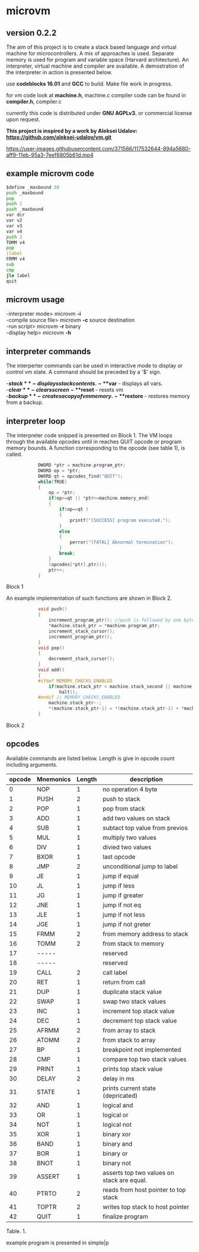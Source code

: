 # microvm
## version 0.2.2
The aim of this project is to create a stack based language and virtual machine for microcontrollers. A mix of approaches is used. 
Separate memory is used for program and variable space (Harvard architecture). An interpreter, virtual machine and compiler are available. A demostration of the interpreter in action is presented below.

use **codeblocks 16.01**  and **GCC** to build.  Make file work in progress.

for vm code look at **machine.h**, machine.c
compiler code can be found in **compiler.h**, compiler.c

currently this code is distributed under **GNU AGPLv3.** or commercial license upon request.

**This project is inspired by a work by Aleksei Udalov: https://github.com/aleksei-udalov/vm.git**


https://user-images.githubusercontent.com/371566/117532644-894a5680-aff9-11eb-95a3-7eef6805b61d.mp4

## example microvm code
```asm
$define _maxbound 30
push _maxbound
pop
push 1
push _maxbound
var dcr
var v2
var v3
var v4
push 2
TOMM v4
pop
:label
FRMM v4
sub
cmp
jle label
quit

```
## microvm usage

-interpreter mode>    microvm **-i**              
-compile source file> microvm **-c** source destination             
-run script>          microvm **-r**  binary              
-display help>        microvm **-h**                        
            
## interpreter commands
The interperter commands can be used in interactive mode to display or control vm state. A command should be preceded by a '$' sign.

-**$stack**      - displays stack contents.     
-**$var**        - displays all vars.           
-**$clear**      - clears screen    
-**$reset**      - resets vm        
-**$backup**     - creates a copy of vm memory.                         
-**$restore**       - restores memory from a backup.           


## interpreter loop
The interpreter code snipped is presented on Block 1. The VM loops through the available opcodes until in reaches QUIT opcode or program memory bounds. A function corresponding to the opcode (see table 1), is called.
```C
            DWORD *ptr = machine.program_ptr;
            DWORD op = *ptr;
            DWORD qt = opcodes_find("QUIT");
            while(TRUE)
            {
                op = *ptr;         
                if(op>=qt || *ptr>=machine.memory_end)
                {
                    if(op==qt )
                    {
                        printf("[SUCCESS] program executed.");
                    }
                    else
                    {
                        perror("[FATAL] Abnormal termination");
                    }
                    break;
                }
                (opcodes[*ptr].ptr)();
                ptr++;
            }
```
Block 1

An example implementation of such functions are shown in Block 2.
```C
            void push() 
            {
                increment_program_ptr(); //push is followed by one byte, so increment to skip argument
                *machine.stack_ptr = *machine.program_ptr;
                increment_stack_cursor();
                increment_program_ptr();
            }
            void pop()
            {
                decrement_stack_cursor();
            }
            void add() 
            {
            #ifdef MEMORY_CHECKS_ENABLED
                if(machine.stack_ptr < machine.stack_second || machine.stack_ptr >= machine.stack_end)
                    halt();
            #endif // MEMORY_CHECKS_ENABLED
                machine.stack_ptr--;
                *(machine.stack_ptr-1) = *(machine.stack_ptr-1) + *machine.stack_ptr;
            }
```
Block 2

## opcodes

Available commands are listed below. Length is give in opcode count including arguments.

|   opcode |  Mnemonics |Length|                           description                              |
|----------|------------|------|--------------------------------------------------------------------|
|     0  |  NOP      |   1     | no operation 4 byte <BR>								            |
|     1  |  PUSH     |   2     | push to stack  <BR>                                                |
|     2  |  POP      |   1     | pop from stack                                                     |
|     3  |  ADD      |   1     | add two values on stack                                            |
|     4  |  SUB      |   1     | subtact top value from previos                                     |
|     5  |  MUL      |   1     | multiply two values|                                               |
|     6  |  DIV      |   1     | divied two values|                                                 |
|     7  |  BXOR     |   1     | last opcode                                                        |
|     8  |  JMP      |   2     | unconditional jump to label                                        |
|     9  |  JE       |   1     | jump if equal                                                      |
|     10 |  JL       |   1     | jump if less                                                       |
|     11 |  JG       |   1     | jump if greater                                                    |
|     12 |  JNE      |   1     | jump if not eq                                                     |
|     13 |  JLE      |   1     | jump if not less                                                   |
|     14 |  JGE      |   1     | jump if not greter                                                 |
|     15 |  FRMM     |   2     | from memory address to stack                                       |
|     16 |  TOMM     |   2     | from stack to memory                                               |
|     17 |  -----    |         | reserved                                                           |
|     18 |  -----    |         | reserved                                                           |
|     19 |  CALL     |   2     | call label                                                         |
|     20 |  RET      |   1     | return from call                                                   |
|     21 |  DUP      |   1     | duplicate stack value                                              |
|     22 |  SWAP     |   1     | swap two stack values                                              |
|     23 |  INC      |   1     | increment top stack value                                          |
|     24 |  DEC      |   1     | decrement top stack value                                          |
|     25 |  AFRMM    |   2     | from array to stack                                                |
|     26 |  ATOMM    |   2     | from stack to array                                                |
|     27 |  BP       |   1     | breakpoint not implemented                                         |
|     28 |  CMP      |   1     | compare top two stack values| place result in flag_gr and flag_eq  |
|     29 |  PRINT    |   1     | prints top stack value                                             |
|     30 |  DELAY    |   2     | delay in ms                                                        |
|     31 |  STATE    |   1     | prints current state (depricated)                                  |
|     32 |  AND      |   1     | logical and                                                        |
|     33 |  OR       |   1     | logical or                                                         |
|     34 |  NOT      |   1     | logical not                                                        |
|     35 |  XOR      |   1     | binary xor                                                         |
|     36 |  BAND     |   1     | binary and                                                         |
|     37 |  BOR      |   1     | binary or                                                          |
|     38 |  BNOT     |   1     | binary not                                                         |
|     39 |  ASSERT   |   1     | asserts top two values on stack are equal.                         |
|     40 |  PTRTO    |   2     | reads from host pointer to top stack                               |
|     41 |  TOPTR    |   2     | writes top stack to host pointer                                   |
|     42 |  QUIT     |   1     | finalize program                                                   |


Table. 1.
      
example program is presented in simple|p
